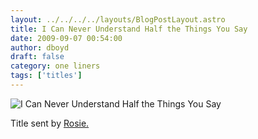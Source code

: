 ```yaml
---
layout: ../../../../layouts/BlogPostLayout.astro
title: I Can Never Understand Half the Things You Say
date: 2009-09-07 00:54:00
author: dboyd
draft: false
category: one liners
tags: ['titles']
---
```

<img
    src="https://img.selfiespirits.com/images/2009/09/dinoHorn.jpg"
    alt="I Can Never Understand Half the Things You Say"
/>

<p>Title sent by <a href="https://www.dollipop.art/">Rosie.</a></p>

